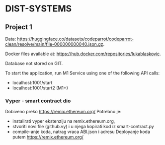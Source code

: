 # DIST-SYSTEMS

## Project 1

Data: https://huggingface.co/datasets/codeparrot/codeparrot-clean/resolve/main/file-000000000040.json.gz. 

Docker files available at: https://hub.docker.com/repositories/lukablaskovic. 

Database not stored on GIT. 
 
To start the application, run M1 Service using one of the following API calls: 
- localhost:1001/start 
- localhost:1001/start2  (M1+)


### Vyper - smart contract dio
Dobiveno preko https://remix.ethereum.org/
Potrebno je:
- instalirati vyper ekstenziju na remix.ethereum.org,
- stvoriti novi file (github.vy) i u njega kopirati kod iz smart-contract.py
- compile-anje koda, natrag vraca ABI.json i adresu
Deployanje koda putem https://remix.ethereum.org/
